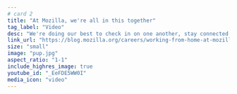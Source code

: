 ```yaml
---
# card 2
title: "At Mozilla, we're all in this together"
tag_label: "Video"
desc: "We're doing our best to check in on one another, stay connected and invite pets and kids to our calls for a bit of joy."
link_url: "https://blog.mozilla.org/careers/working-from-home-at-mozilla/?utm_source=www.mozilla.org&utm_medium=referral&utm_campaign=homepage&utm_content=card"
size: "small"
image: "pup.jpg"
aspect_ratio: "1-1"
include_highres_image: true
youtube_id: "_EeFDE5WW0I"
media_icon: "video"
---
```


